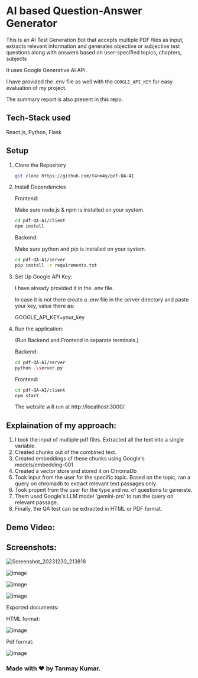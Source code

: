 
# AI based Question-Answer Generator
This is an AI Test Generation Bot that accepts multiple PDF files as input, extracts relevant information and generates objective or subjective test questions along with answers based on user-specified topics, chapters, subjects

It uses Google Generative AI API.

I have provided the .env file as well with the `GOOGLE_API_KEY` for easy evaluation of my project.

The summary report is also present in this repo.

## Tech-Stack used
React.js, Python, Flask

## Setup
1. Clone the Repository 
   ```bash
   git clone https://github.com/t4nm4y/pdf-QA-AI
   ```
2. Install Dependencies
   
   Frontend:

   Make sure node.js & npm is installed on your system.
   ```bash
   cd pdf-QA-AI/client
   npm install
   ```

   Backend:
   
   Make sure python and pip is installed on your system.
   ```bash
   cd pdf-QA-AI/server
   pip install -r requirements.txt
   ```

3. Set Up Google API Key:
   
   I have already provided it in the .env file.
   
   In case it is not there create a .env file in the server directory and paste your key, value there as:

    GOOGLE_API_KEY=your_key

4. Run the application:

   (Run Backend and Frontend in separate terminals.)

   Backend:
   ```bash
   cd pdf-QA-AI/server
   python .\server.py
   ```
   
   Frontend:
   ```bash
   cd pdf-QA-AI/client
   npm start
   ```
   The website will run at http://localhost:3000/

## Explaination of my approach:
1. I took the input of multiple pdf files. Extracted all the text into a single variable.
2. Created chunks out of the combined text.
3. Created embeddings of these chunks using Google's models/embedding-001
4. Created a vector store and stored it on ChromaDb
5. Took input from the user for the specific topic. Based on the topic, ran a query on chromadb to extract relevant text passages only.
6. Took propmt from the user for the type and no. of questions to generate.
7. Them used Google's LLM model 'gemini-pro' to run the query on relevant passage.
8. Finally, the QA test can be extracted in HTML or PDF format.


## Demo Video:



## Screenshots:

![Screenshot_20231230_213818](https://github.com/t4nm4y/pdf-QA-AI/assets/88146479/40091f25-ce96-4824-9eb7-0dfeb617d280)

![image](https://github.com/t4nm4y/pdf-QA-AI/assets/88146479/d0e62476-647f-410d-914e-e2f7b0bd1a18)

![image](https://github.com/t4nm4y/pdf-QA-AI/assets/88146479/dd00e809-86dc-46d4-a86c-d2ed36aee15d)

![image](https://github.com/t4nm4y/pdf-QA-AI/assets/88146479/37e7467e-deab-4c91-907a-72006a107c3c)

Exported documents:

HTML format:

![image](https://github.com/t4nm4y/pdf-QA-AI/assets/88146479/6d90b754-d0d9-4c68-8b19-92fc3b099960)

Pdf format:

![image](https://github.com/t4nm4y/pdf-QA-AI/assets/88146479/292c5108-8ab2-4ea1-95a8-954b29be840d)



### Made with ❤️ by Tanmay Kumar.
